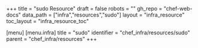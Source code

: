+++
title = "sudo Resource"
draft = false
robots = ""
gh_repo = "chef-web-docs"
data_path = ["infra","resources","sudo"]
layout = "infra_resource"
toc_layout = "infra_resource_toc"

[menu]
  [menu.infra]
    title = "sudo"
    identifier = "chef_infra/resources/sudo"
    parent = "chef_infra/resources"
+++

<!-- The contents of this page are automatically generated from the sudo.yaml file in the data directory. -->
<!-- To suggest a change, edit the https://github.com/chef/chef/blob/master/lib/chef/resource/sudo.rb file
      and submit a pull request to the https://github.com/chef/chef repository. -->
